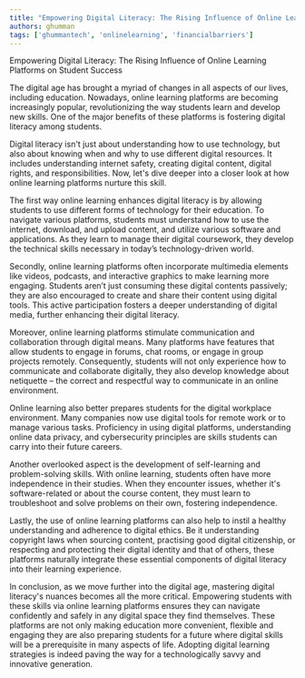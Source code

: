 ```yaml
---
title: "Empowering Digital Literacy: The Rising Influence of Online Learning Platforms on Student Success"  # Wrap the title in double quotes
authors: ghumman
tags: ['ghummantech', 'onlinelearning', 'financialbarriers']
---
```


Empowering Digital Literacy: The Rising Influence of Online Learning Platforms on Student Success
<!-- truncate -->

The digital age has brought a myriad of changes in all aspects of our lives, including education. Nowadays, online learning platforms are becoming increasingly popular, revolutionizing the way students learn and develop new skills. One of the major benefits of these platforms is fostering digital literacy among students. 

Digital literacy isn't just about understanding how to use technology, but also about knowing when and why to use different digital resources. It includes understanding internet safety, creating digital content, digital rights, and responsibilities. Now, let's dive deeper into a closer look at how online learning platforms nurture this skill.

The first way online learning enhances digital literacy is by allowing students to use different forms of technology for their education. To navigate various platforms, students must understand how to use the internet, download, and upload content, and utilize various software and applications. As they learn to manage their digital coursework, they develop the technical skills necessary in today’s technology-driven world.

Secondly, online learning platforms often incorporate multimedia elements like videos, podcasts, and interactive graphics to make learning more engaging. Students aren’t just consuming these digital contents passively; they are also encouraged to create and share their content using digital tools. This active participation fosters a deeper understanding of digital media, further enhancing their digital literacy.

Moreover, online learning platforms stimulate communication and collaboration through digital means. Many platforms have features that allow students to engage in forums, chat rooms, or engage in group projects remotely. Consequently, students will not only experience how to communicate and collaborate digitally, they also develop knowledge about netiquette – the correct and respectful way to communicate in an online environment. 

Online learning also better prepares students for the digital workplace environment. Many companies now use digital tools for remote work or to manage various tasks. Proficiency in using digital platforms, understanding online data privacy, and cybersecurity principles are skills students can carry into their future careers. 

Another overlooked aspect is the development of self-learning and problem-solving skills. With online learning, students often have more independence in their studies. When they encounter issues, whether it's software-related or about the course content, they must learn to troubleshoot and solve problems on their own, fostering independence.

Lastly, the use of online learning platforms can also help to instil a healthy understanding and adherence to digital ethics. Be it understanding copyright laws when sourcing content, practising good digital citizenship, or respecting and protecting their digital identity and that of others, these platforms naturally integrate these essential components of digital literacy into their learning experience.

In conclusion, as we move further into the digital age, mastering digital literacy's nuances becomes all the more critical. Empowering students with these skills via online learning platforms ensures they can navigate confidently and safely in any digital space they find themselves. These platforms are not only making education more convenient, flexible and engaging they are also preparing students for a future where digital skills will be a prerequisite in many aspects of life. Adopting digital learning strategies is indeed paving the way for a technologically savvy and innovative generation.
